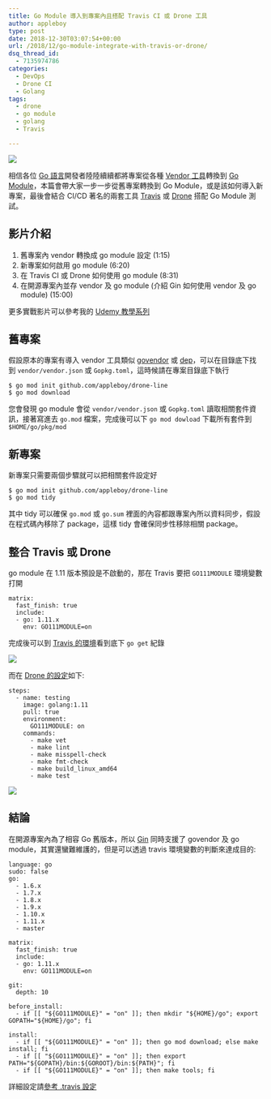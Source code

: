 ```yaml
---
title: Go Module 導入到專案內且搭配 Travis CI 或 Drone 工具
author: appleboy
type: post
date: 2018-12-30T03:07:54+00:00
url: /2018/12/go-module-integrate-with-travis-or-drone/
dsq_thread_id:
  - 7135974786
categories:
  - DevOps
  - Drone CI
  - Golang
tags:
  - drone
  - go module
  - golang
  - Travis

---
```

[![][1]][2]

相信各位 [Go 語言][3]開發者陸陸續續都將專案從各種 [Vendor 工具][4]轉換到 [Go Module][5]，本篇會帶大家一步一步從舊專案轉換到 Go Module，或是該如何導入新專案，最後會結合 CI/CD 著名的兩套工具 [Travis][6] 或 [Drone][7] 搭配 Go Module 測試。

<!--more-->

## 影片介紹

  1. 舊專案內 vendor 轉換成 go module 設定 (1:15)
  2. 新專案如何啟用 go module (6:20)
  3. 在 Travis CI 或 Drone 如何使用 go module (8:31)
  4. 在開源專案內並存 vendor 及 go module (介紹 Gin 如何使用 vendor 及 go module) (15:00)

更多實戰影片可以參考我的 [Udemy 教學系列][8]

## 舊專案

假設原本的專案有導入 vendor 工具類似 [govendor][9] 或 [dep][10]，可以在目錄底下找到 `vendor/vendor.json` 或 `Gopkg.toml`，這時候請在專案目錄底下執行

<pre><code class="language-bash">$ go mod init github.com/appleboy/drone-line
$ go mod download</code></pre>

您會發現 go module 會從 `vendor/vendor.json` 或 `Gopkg.toml` 讀取相關套件資訊，接著寫進去 `go.mod` 檔案，完成後可以下 `go mod dowload` 下載所有套件到 `$HOME/go/pkg/mod`

## 新專案

新專案只需要兩個步驟就可以把相關套件設定好

<pre><code class="language-bash">$ go mod init github.com/appleboy/drone-line
$ go mod tidy</code></pre>

其中 tidy 可以確保 `go.mod` 或 `go.sum` 裡面的內容都跟專案內所以資料同步，假設在程式碼內移除了 package，這樣 tidy 會確保同步性移除相關 package。

## 整合 Travis 或 Drone

go module 在 1.11 版本預設是不啟動的，那在 Travis 要把 `GO111MODULE` 環境變數打開

<pre><code class="language-yaml">matrix:
  fast_finish: true
  include:
  - go: 1.11.x
    env: GO111MODULE=on</code></pre>

完成後可以到 [Travis 的環境][11]看到底下 `go get` 紀錄

[![][12]][13]

而在 [Drone 的設定][14]如下:

<pre><code class="language-yaml">steps:
  - name: testing
    image: golang:1.11
    pull: true
    environment:
      GO111MODULE: on
    commands:
      - make vet
      - make lint
      - make misspell-check
      - make fmt-check
      - make build_linux_amd64
      - make test</code></pre>

[![][15]][16]

## 結論

在開源專案內為了相容 Go 舊版本，所以 [Gin][17] 同時支援了 govendor 及 go module，其實還蠻難維護的，但是可以透過 travis 環境變數的判斷來達成目的:

<pre><code class="language-yaml">language: go
sudo: false
go:
  - 1.6.x
  - 1.7.x
  - 1.8.x
  - 1.9.x
  - 1.10.x
  - 1.11.x
  - master

matrix:
  fast_finish: true
  include:
  - go: 1.11.x
    env: GO111MODULE=on

git:
  depth: 10

before_install:
  - if [[ "${GO111MODULE}" = "on" ]]; then mkdir "${HOME}/go"; export GOPATH="${HOME}/go"; fi

install:
  - if [[ "${GO111MODULE}" = "on" ]]; then go mod download; else make install; fi
  - if [[ "${GO111MODULE}" = "on" ]]; then export PATH="${GOPATH}/bin:${GOROOT}/bin:${PATH}"; fi
  - if [[ "${GO111MODULE}" = "on" ]]; then make tools; fi</code></pre>

詳細設定請[參考 .travis 設定][18]

 [1]: https://lh3.googleusercontent.com/Q5CP9S-xtRHxnDRvxDpWWkvBsEVw5C5uRyb5EiBh-UpYkrp_dkZp_oN8yi1WtqwruhSgnwNMB5QjJPxO94ABjG9oLBqmcRjlouNTNmrChIWbQcsAAbuV9eWB1wbsK-x-OY6iolb5ahc=w2400
 [2]: https://photos.google.com/share/AF1QipPZ8MkcLAazbfRWwBrT1CQpipCL8N_1uAcYosJmJ-o6du2XRRHNEokVarxey5Bp8w?key=clctLU9JYVMzcEdHYWR2dUlVTVZ6YnZUUjlYRG9B&source=ctrlq.org
 [3]: http://golang.org
 [4]: https://github.com/golang/go/wiki/PackageManagementTools
 [5]: https://github.com/golang/go/wiki/Modules
 [6]: https://travis-ci.org/
 [7]: https://drone.io/
 [8]: https://www.udemy.com/golang-fight/?couponCode=GOLANG-TOP "Udemy 教學系列"
 [9]: https://github.com/kardianos/govendor "govendor"
 [10]: https://github.com/golang/dep "dep"
 [11]: https://travis-ci.org/gin-contrib/expvar/jobs/473545874http:// "Travis 的環境"
 [12]: https://lh3.googleusercontent.com/GRLzV6tA4qUB7kBMqf4jJ341-cRfgzVz-0PhhrtO-shEP2S7fijs3gTzdlWHkX8wLUOtYaguHbIUWjYihnXg8G2-w6LJG9V92g1pZlmatre1ZyY6uh5ChPU-CszxUWm1uDxo-Lc6oMI=w2400
 [13]: https://photos.google.com/share/AF1QipOdciWDnbJ3B9GsdYMXJqZbjtNE6rVMSvPSSFavowykZXxvZsATX_aA_Tib3q88aw?key=eWFTcDNIeGhjWlRJSzFaVjhKRFZ3a0YyMXlqcm5B&source=ctrlq.org
 [14]: https://github.com/appleboy/drone-facebook/blob/082f8901c8d56cf485ef7709466de56468f0b5cf/.drone.yml#L11-L21 "Drone 的設定"
 [15]: https://lh3.googleusercontent.com/90qm06Jcs6b8C1eJFlky1gWk_jXuPZpnYhElFTZMlmyP37olX0lOet0w4XCrgRVZyr8Cftb0nKqmBNYIkYNlGy1TK26-8OYQJXPbVJObY4RdGfmrsEXq3lHOZVfXp-puQGHTbwWSsYM=w2400
 [16]: https://photos.google.com/share/AF1QipOqJHtB3zHBNRz5ulb7yqtzeh7QVA0EZjlzGrzEN1CVbMntlM-bPaPl3TZCUpquAg?key=QW9WTF9xYzFlcmN0WE9ab0FqZXUtNHJrd2FjaHpB&source=ctrlq.org
 [17]: https://github.com/gin-gonic/gin "Gin"
 [18]: https://github.com/gin-gonic/gin/blob/master/.travis.yml